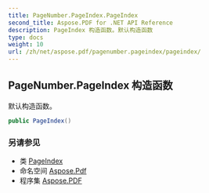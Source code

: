 ```yaml
---
title: PageNumber.PageIndex.PageIndex
second_title: Aspose.PDF for .NET API Reference
description: PageIndex 构造函数。默认构造函数
type: docs
weight: 10
url: /zh/net/aspose.pdf/pagenumber.pageindex/pageindex/
---
```

## PageNumber.PageIndex 构造函数

默认构造函数。

```csharp
public PageIndex()
```

### 另请参见

* 类 [PageIndex](../)
* 命名空间 [Aspose.Pdf](../../../aspose.pdf/)
* 程序集 [Aspose.PDF](../../../)